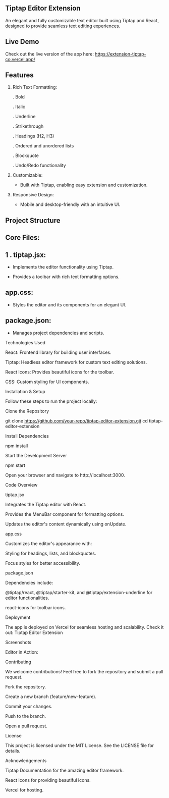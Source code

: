 ## Tiptap Editor Extension
An elegant and fully customizable text editor built using Tiptap and React, designed to provide seamless text editing experiences.

## Live Demo
Check out the live version of the app here: https://extension-tiptap-co.vercel.app/

## Features

1. Rich Text Formatting:

   . Bold

   . Italic

   . Underline

   . Strikethrough

   . Headings (H2, H3)

   . Ordered and unordered lists

   . Blockquote

   . Undo/Redo functionality

2. Customizable:

    - Built with Tiptap, enabling easy extension and customization.

3. Responsive Design:

    - Mobile and desktop-friendly with an intuitive UI.

## Project Structure

## Core Files:

## 1 . tiptap.jsx:

- Implements the editor functionality using Tiptap.

- Provides a toolbar with rich text formatting options.

## app.css:

- Styles the editor and its components for an elegant UI.

## package.json:

- Manages project dependencies and scripts.

Technologies Used

React: Frontend library for building user interfaces.

Tiptap: Headless editor framework for custom text editing solutions.

React Icons: Provides beautiful icons for the toolbar.

CSS: Custom styling for UI components.

Installation & Setup

Follow these steps to run the project locally:

Clone the Repository

git clone https://github.com/your-repo/tiptap-editor-extension.git
cd tiptap-editor-extension

Install Dependencies

npm install

Start the Development Server

npm start

Open your browser and navigate to http://localhost:3000.

Code Overview

tiptap.jsx

Integrates the Tiptap editor with React.

Provides the MenuBar component for formatting options.

Updates the editor's content dynamically using onUpdate.

app.css

Customizes the editor's appearance with:

Styling for headings, lists, and blockquotes.

Focus styles for better accessibility.

package.json

Dependencies include:

@tiptap/react, @tiptap/starter-kit, and @tiptap/extension-underline for editor functionalities.

react-icons for toolbar icons.

Deployment

The app is deployed on Vercel for seamless hosting and scalability. Check it out: Tiptap Editor Extension

Screenshots

Editor in Action:



Contributing

We welcome contributions! Feel free to fork the repository and submit a pull request.

Fork the repository.

Create a new branch (feature/new-feature).

Commit your changes.

Push to the branch.

Open a pull request.

License

This project is licensed under the MIT License. See the LICENSE file for details.

Acknowledgements

Tiptap Documentation for the amazing editor framework.

React Icons for providing beautiful icons.

Vercel for hosting.

